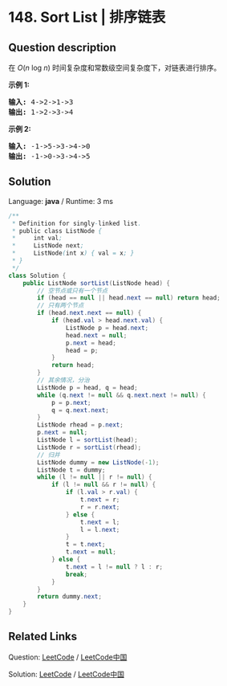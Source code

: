 # 148. Sort List | 排序链表

## Question description

<!--If you want to use the English description, use <p>Sort a linked list in <em>O</em>(<em>n</em> log <em>n</em>) time using constant space complexity.</p>

<p><strong>Example 1:</strong></p>

<pre>
<strong>Input:</strong> 4-&gt;2-&gt;1-&gt;3
<strong>Output:</strong> 1-&gt;2-&gt;3-&gt;4
</pre>

<p><strong>Example 2:</strong></p>

<pre>
<strong>Input:</strong> -1-&gt;5-&gt;3-&gt;4-&gt;0
<strong>Output:</strong> -1-&gt;0-&gt;3-&gt;4-&gt;5</pre>
 instead-->
<p>在&nbsp;<em>O</em>(<em>n</em>&nbsp;log&nbsp;<em>n</em>) 时间复杂度和常数级空间复杂度下，对链表进行排序。</p>

<p><strong>示例 1:</strong></p>

<pre><strong>输入:</strong> 4-&gt;2-&gt;1-&gt;3
<strong>输出:</strong> 1-&gt;2-&gt;3-&gt;4
</pre>

<p><strong>示例 2:</strong></p>

<pre><strong>输入:</strong> -1-&gt;5-&gt;3-&gt;4-&gt;0
<strong>输出:</strong> -1-&gt;0-&gt;3-&gt;4-&gt;5</pre>




## Solution

Language: **java**  /  Runtime: 3 ms

```java
/**
 * Definition for singly-linked list.
 * public class ListNode {
 *     int val;
 *     ListNode next;
 *     ListNode(int x) { val = x; }
 * }
 */
class Solution {
    public ListNode sortList(ListNode head) {
        // 空节点或只有一个节点
        if (head == null || head.next == null) return head;
        // 只有两个节点
        if (head.next.next == null) {
            if (head.val > head.next.val) {
                ListNode p = head.next;
                head.next = null;
                p.next = head;
                head = p;
            }
            return head;
        }
        // 其余情况，分治
        ListNode p = head, q = head;
        while (q.next != null && q.next.next != null) {
            p = p.next;
            q = q.next.next;
        }
        ListNode rhead = p.next;
        p.next = null;
        ListNode l = sortList(head);
        ListNode r = sortList(rhead);
        // 归并
        ListNode dummy = new ListNode(-1);
        ListNode t = dummy;
        while (l != null || r != null) {
            if (l != null && r != null) {
                if (l.val > r.val) {
                    t.next = r;
                    r = r.next;
                } else {
                    t.next = l;
                    l = l.next; 
                }
                t = t.next;
                t.next = null;
            } else {
                t.next = l != null ? l : r;
                break;
            }
        }
        return dummy.next;
    }
}
```



## Related Links

Question: [LeetCode](https://leetcode.com/problems/sort-list/description/)  /  [LeetCode中国](https://leetcode-cn.com/problems/sort-list/description/)

Solution: [LeetCode](https://leetcode.com/articles/sort-list/)  /  [LeetCode中国](https://leetcode-cn.com/articles/sort-list/)